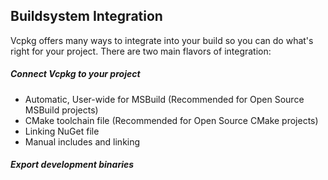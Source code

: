## Buildsystem Integration

Vcpkg offers many ways to integrate into your build so you can do what's right for your project. There are two main flavors of integration:

##### Connect Vcpkg to your project


- Automatic, User-wide for MSBuild (Recommended for Open Source MSBuild projects)
- CMake toolchain file (Recommended for Open Source CMake projects)
- Linking NuGet file
- Manual includes and linking

##### Export development binaries